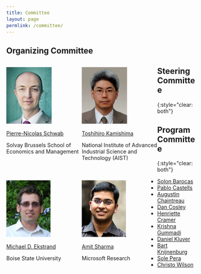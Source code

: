 ```yaml
---
title: Committee
layout: page
permlink: /committee/
---
```

## Organizing Committee

<div style="margin-bottom: 3ex; max-width: 33%; min-width: 200px; float: left; display: inline">
<p><img src="schwab.jpg" style="height:150px"></p>
<p><a href="http://www.intotheminds.com/blog/en/">Pierre-Nicolas Schwab</a></p>
<p>Solvay Brussels School of Economics and Management</p>
</div>
<div style="margin-bottom: 3ex; max-width: 33%; min-width: 200px; float: left; display: inline">
<p><img src="kamishima.jpg" style="height:150px"></p>
<p><a href="https://www.kamishima.net/">Toshihiro Kamishima</a></p>
<p>National Institute of Advanced Industrial Science and Technology (AIST)</p>
</div>
<div style="margin-bottom: 3ex; max-width: 33%; min-width: 200px; float: left; display: inline">
<p><img src="ekstrand.jpg" style="height:150px"></p>
<p><a href="https://md.ekstrandom.net/">Michael D. Ekstrand</a></p>
<p>Boise State University</p>
</div>

## Steering Committee
{:style="clear: both"}

<div style="margin-bottom: 3ex; max-width: 33%; min-width: 200px; float: left; display: inline">
<p><img src="sharma.jpg" style="height:150px"></p>
<p><a href="http://amitsharma.in/">Amit Sharma</a></p>
<p>Microsoft Research</p>
</div>

## Program Committee
{:style="clear: both"}

* [Solon Barocas](http://solon.barocas.org/)
* [Pablo Castells](http://ir.ii.uam.es/castells/)
* [Augustin Chaintreau](http://www.cs.columbia.edu/~augustin/)
* [Dan Cosley](https://www.cs.cornell.edu/~danco/)
* [Henriette Cramer](http://henriettecramer.com/)
* [Krishna Gummadi](https://people.mpi-sws.org/~gummadi/)
* [Daniel Kluver](https://www-users.cs.umn.edu/~kluve018/)
* [Bart Knijnenburg](https://www.usabart.nl/)
* [Sole Pera](https://solepera.github.io/)
* [Christo Wilson](https://cbw.sh/)
